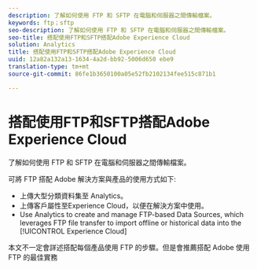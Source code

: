 ```yaml
---
description: 了解如何使用 FTP 和 SFTP 在電腦和伺服器之間傳輸檔案。
keywords: ftp；sftp
seo-description: 了解如何使用 FTP 和 SFTP 在電腦和伺服器之間傳輸檔案。
seo-title: 搭配使用FTP和SFTP搭配Adobe Experience Cloud
solution: Analytics
title: 搭配使用FTP和SFTP搭配Adobe Experience Cloud
uuid: 12a82a132a13-1634-4a2d-bb92-5006d650 ebe9
translation-type: tm+mt
source-git-commit: 86fe1b3650100a05e52fb2102134fee515c871b1

---
```



# 搭配使用FTP和SFTP搭配Adobe Experience Cloud

了解如何使用 FTP 和 SFTP 在電腦和伺服器之間傳輸檔案。

可將 FTP 搭配 Adobe 解決方案與產品的使用方式如下:

* 上傳大型分類資料集至 Analytics。
* 上傳客戶屬性至Experience Cloud，以便在解決方案中使用。
* Use Analytics to create and manage FTP-based Data Sources, which leverages FTP file transfer to import offline or historical data into the [!UICONTROL Experience Cloud]

本文不一定會詳述搭配每個產品使用 FTP 的步驟。但是會推薦搭配 Adobe 使用 FTP 的最佳實務
